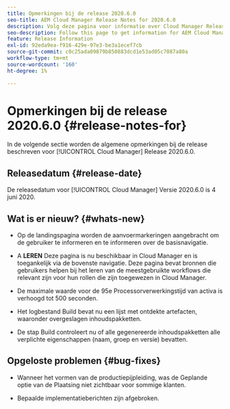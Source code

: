 ```yaml
---
title: Opmerkingen bij de release 2020.6.0
seo-title: AEM Cloud Manager Release Notes for 2020.6.0
description: Volg deze pagina voor informatie over Cloud Manager Release 2020.6.0
seo-description: Follow this page to get information for AEM Cloud Manager Release 2020.6.0
feature: Release Information
exl-id: 92eda9ea-f916-429e-97e3-be3a1ecef7cb
source-git-commit: c0c25ada09879b850883dcd1e53ad05c7087a80a
workflow-type: tm+mt
source-wordcount: '160'
ht-degree: 1%

---
```


# Opmerkingen bij de release 2020.6.0 {#release-notes-for}

In de volgende sectie worden de algemene opmerkingen bij de release beschreven voor [!UICONTROL Cloud Manager] Release 2020.6.0.

## Releasedatum {#release-date}

De releasedatum voor [!UICONTROL Cloud Manager] Versie 2020.6.0 is 4 juni 2020.

## Wat is er nieuw? {#whats-new}

* Op de landingspagina worden de aanvoermarkeringen aangebracht om de gebruiker te informeren en te informeren over de basisnavigatie.

* A **LEREN** Deze pagina is nu beschikbaar in Cloud Manager en is toegankelijk via de bovenste navigatie. Deze pagina bevat bronnen die gebruikers helpen bij het leren van de meestgebruikte workflows die relevant zijn voor hun rollen die zijn toegewezen in Cloud Manager.

* De maximale waarde voor de 95e Processorverwerkingstijd van activa is verhoogd tot 500 seconden.

* Het logbestand Build bevat nu een lijst met ontdekte artefacten, waaronder overgeslagen inhoudspakketten.

* De stap Build controleert nu of alle gegenereerde inhoudspakketten alle verplichte eigenschappen (naam, groep en versie) bevatten.

## Opgeloste problemen {#bug-fixes}

* Wanneer het vormen van de productiepijpleiding, was de Geplande optie van de Plaatsing niet zichtbaar voor sommige klanten.

* Bepaalde implementatieberichten zijn afgebroken.
